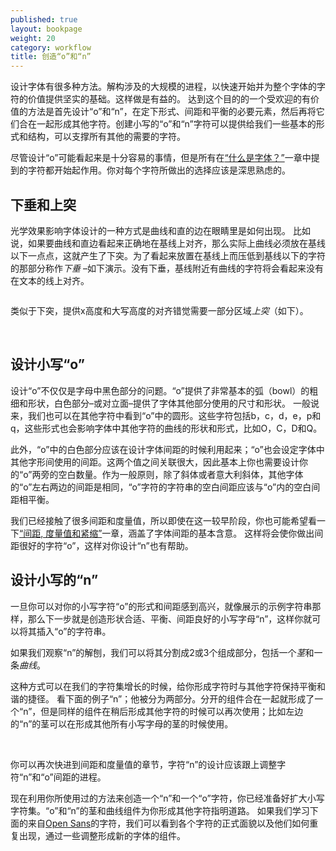 ```yaml
---
published: true
layout: bookpage
weight: 20
category: workflow
title: 创造“o”和“n”
---
```


设计字体有很多种方法。解构涉及的大规模的进程，以快速开始并为整个字体的字符的价值提供坚实的基础。这样做是有益的。
达到这个目的的一个受欢迎的有价值的方法是首先设计“o”和“n”，在定下形式、间距和平衡的必要元素，然后再将它们合在一起形成其他字符。创建小写的“o”和“n”字符可以提供给我们一些基本的形式和结构，可以支撑所有其他的需要的字符。

尽管设计“o”可能看起来是十分容易的事情，但是所有在[“什么是字体？”][“What is a font?”]一章中提到的字符都开始起作用。你对每个字符所做出的选择应该是深思熟虑的。

## 下垂和上突

光学效果影响字体设计的一种方式是曲线和直的边在眼睛里是如何出现。
比如说，如果要曲线和直边看起来正确地在基线上对齐，那么实际上曲线必须放在基线以下一点点，这就产生了下突。为了看起来放置在基线上而压低到基线以下的字符的那部分称作*下垂* &ndash;如下演示。没有下垂，基线附近有曲线的字符将会看起来没有在文本的线上对齐。 

<img src="images/underhang1.png" alt>

类似于下突，提供x高度和大写高度的对齐错觉需要一部分区域*上突*（如下）。

<img src="images/nox-opensans.png" alt>

<img src="images/nox-merriw_1.png" alt>

## 设计小写“o”

设计“o”不仅仅是字母中黑色部分的问题。“o”提供了非常基本的弧（bowl）的粗细和形状，白色部分&ndash;或对立面&ndash;提供了字体其他部分使用的尺寸和形状。
一般说来，我们也可以在其他字符中看到“o”中的圆形。这些字符包括b，c，d，e，p和q，这些形式也会影响字体中其他字符的曲线的形状和形式，比如O，C，D和Q。

此外，“o”中的白色部分应该在设计字体间距的时候利用起来；“o”也会设定字体中其他字形间使用的间距。这两个值之间关联很大，因此基本上你也需要设计你的“o”两旁的空白数量。作为一般原则，除了斜体或者意大利斜体，其他字体的“o”左右两边的间距是相同，“o”字符的字符串的空白间距应该与“o”内的空白间距相平衡。

我们已经接触了很多间距和度量值，所以即使在这一较早阶段，你也可能希望看一下[“间距, 度量值和紧缩”][“Spacing, Metrics, and Kerning”]一章，涵盖了字体间距的基本含意。
这样将会使你做出间距很好的字符“o”，这样对你设计“n”也有帮助。

## 设计小写的“n”

一旦你可以对你的小写字符“o”的形式和间距感到高兴，就像展示的示例字符串那样，那么下一步就是创造形状合适、平衡、间距良好的小写字母“n”，这样你就可以将其插入“o”的字符串。

如果我们观察“n”的解刨，我们可以将其分割成2或3个组成部分，包括一个<i>茎</i>和一条<i>曲线</i>。

这种方式可以在我们的字符集增长的时候，给你形成字符时与其他字符保持平衡和谐的捷径。  看下面的例子“n”；他被分为两部分。分开的组件合在一起就形成了一个“n”，但是同样的组件在稍后形成其他字符的时候可以再次使用；比如左边的“n”的茎可以在形成其他所有小写字母的茎的时候使用。

<img src="images/n-compo-2.png" alt>

<img src="images/n-compo-1_1.png" alt>

你可以再次快进到间距和度量值的章节，字符“n”的设计应该跟上调整字符“n”和“o”间距的进程。

现在利用你所使用过的方法来创造一个“n”和一个“o”字符，你已经准备好扩大小写字符集。“o”和“n”的茎和曲线组件为你形成其他字符指明道路。
如果我们学习下面的来自[Open Sans]的字符，我们可以看到各个字符的正式面貌以及他们如何重复出现，通过一些调整形成新的字体的组件。

<img src="images/h-m-n-curves.png" alt>

<img src="images/b-c-d-e-curves.png" alt>

<img src="images/i-j-t-f-curves.png" alt>

[“What is a font?”]: What_Is_a_Font.html
[“Spacing, Metrics, and Kerning”]: Spacing_Metrics_and_Kerning.html
[Open Sans]: http://opensans.com/